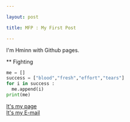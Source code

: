 ```yaml
---

layout: post

title: MFP : My First Post

---
```


I'm Hminn with Github pages.

** Fighting

```python
me = []
success = ["blood","fresh","effort","tears"]
for i in success :
  me.append(i)
print(me)
```

[It's my page](hminn.github.io) <br> 
[It's my E-mail](hmkim0008@gmail.com)
